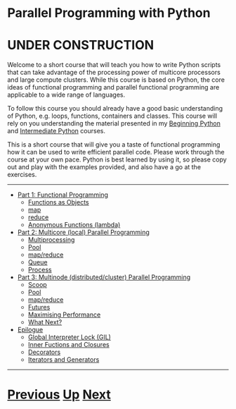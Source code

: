 
# Parallel Programming with Python

# UNDER CONSTRUCTION

Welcome to a short course that will teach you how to write Python scripts
that can take advantage of the processing power of multicore processors
and large compute clusters. While this course is based on Python, the
core ideas of functional programming and parallel functional programming
are applicable to a wide range of languages.

To follow this course you should already have a good basic understanding
of Python, e.g. loops, functions, containers and classes. This course
will rely on you understanding the material presented in 
my [Beginning Python](../beginning_python/README.md) and 
[Intermediate Python](../intermediate_python/README.md) courses.

This is a short course that will give you a taste of functional programming
how it can be used to write efficient parallel code. Please work
through the course at your own pace. Python is best learned by
using it, so please copy out and play with the examples provided,
and also have a go at the exercises.

***

* [Part 1: Functional Programming](part1.md)
    * [Functions as Objects](functions.md)
    * [map](map.md)
    * [reduce](reduce.md)
    * [Anonymous Functions (lambda)](lambda.md)
* [Part 2: Multicore (local) Parallel Programming](part2.md)
    * [Multiprocessing](multiprocessing.md)
    * [Pool](pool_part2.md)
    * [map/reduce](mapreduce_part2.md)
    * [Queue](queue.md)
    * [Process](process.md)
* [Part 3: Multinode (distributed/cluster) Parallel Programming](part3.md)
    * [Scoop](scoop.md)
    * [Pool](pool_part3.md)
    * [map/reduce](mapreduce_part3.md)
    * [Futures](futures.md)
    * [Maximising Performance](performance.md)
    * [What Next?](whatnext.md)
* [Epilogue](epilogue.md)
    * [Global Interpreter Lock (GIL)](gil.md)
    * [Inner Fuctions and Closures](closures.md)
    * [Decorators](decorators.md)
    * [Iterators and Generators](generators.md)

***

# [Previous](../main/courses.md) [Up](../main/courses.md) [Next](part1.md)  
